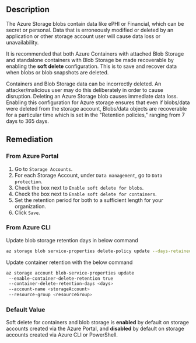 ## Description

The Azure Storage blobs contain data like ePHI or Financial, which can be secret or personal. Data that is erroneously modified or deleted by an application or other storage account user will cause data loss or unavailability.

It is recommended that both Azure Containers with attached Blob Storage and standalone containers with Blob Storage be made recoverable by enabling the **soft delete** configuration. This is to save and recover data when blobs or blob snapshots are deleted.

Containers and Blob Storage data can be incorrectly deleted. An attacker/malicious user may do this deliberately in order to cause disruption. Deleting an Azure Storage blob causes immediate data loss. Enabling this configuration for Azure storage ensures that even if blobs/data were deleted from the storage account, Blobs/data objects are recoverable for a particular time which is set in the "Retention policies," ranging from 7 days to 365 days.

## Remediation

### From Azure Portal

1. Go to `Storage Accounts`.
2. For each Storage Account, under `Data management`, go to `Data protection`.
3. Check the box next to `Enable soft delete for blobs`.
4. Check the box next to `Enable soft delete for containers`.
5. Set the retention period for both to a sufficient length for your organization.
6. Click `Save`.

### From Azure CLI

Update blob storage retention days in below command

```bash
az storage blob service-properties delete-policy update --days-retained <RetentionDaysValue> --account-name <StorageAccountName> --account-key <AccountKey> --enable true
```

Update container retention with the below command

```bash
az storage account blob-service-properties update
 --enable-container-delete-retention true
 --container-delete-retention-days <days>
 --account-name <storageAccount>
 --resource-group <resourceGroup>
```

### Default Value

Soft delete for containers and blob storage is **enabled** by default on storage accounts created via the Azure Portal, and **disabled** by default on storage accounts created via Azure CLI or PowerShell.
